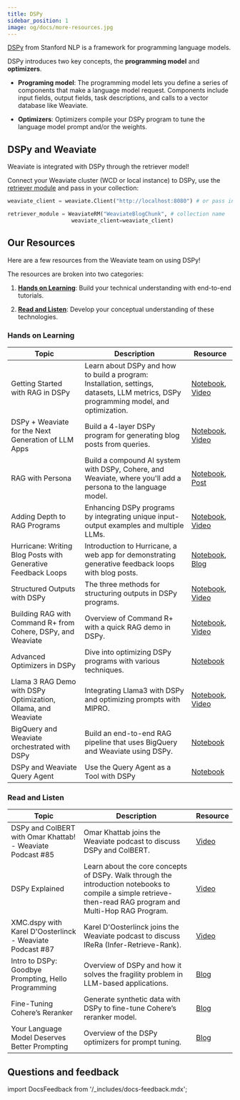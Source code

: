 ```yaml
---
title: DSPy
sidebar_position: 1
image: og/docs/more-resources.jpg
---
```

[DSPy](https://github.com/stanfordnlp/dspy) from Stanford NLP is a framework for programming language models.

DSPy introduces two key concepts, the **programming model** and **optimizers**.

- **Programing model**: The programming model lets you define a series of components that make a language model request. Components include input fields, output fields, task descriptions, and calls to a vector database like Weaviate.

- **Optimizers**: Optimizers compile your DSPy program to tune the language model prompt and/or the weights.

## DSPy and Weaviate

Weaviate is integrated with DSPy through the retriever model! 

Connect your Weaviate cluster (WCD or local instance) to DSPy, use the [retriever module](https://dspy-docs.vercel.app/docs/deep-dive/retrieval_models_clients/WeaviateRM) and pass in your collection:

```python
weaviate_client = weaviate.Client("http://localhost:8080") # or pass in your WCD cluster url

retriever_module = WeaviateRM("WeaviateBlogChunk", # collection name
                    weaviate_client=weaviate_client)
```

## Our Resources 
Here are a few resources from the Weaviate team on using DSPy!

The resources are broken into two categories: 
1. [**Hands on Learning**](#hands-on-learning): Build your technical understanding with end-to-end tutorials.

2. [**Read and Listen**](#read-and-listen): Develop your conceptual understanding of these technologies.


### Hands on Learning 

| Topic | Description | Resource | 
| --- | --- | --- |
| Getting Started with RAG in DSPy | Learn about DSPy and how to build a program: Installation, settings, datasets, LLM metrics, DSPy programming model, and optimization. | [Notebook](https://github.com/weaviate/recipes/blob/main/integrations/llm-agent-frameworks/dspy/1.Getting-Started-with-RAG-in-DSPy.ipynb), [Video](https://youtu.be/CEuUG4Umfxs?si=4Gp8gR9glmoMJNaU) |
| DSPy + Weaviate for the Next Generation of LLM Apps | Build a 4-layer DSPy program for generating blog posts from queries. | [Notebook](https://github.com/weaviate/recipes/blob/main/integrations/llm-agent-frameworks/dspy/2.Writing-Blog-Posts-with-DSPy.ipynb), [Video](https://youtu.be/ickqCzFxWj0?si=AxCbD9tq2cbAH6bB)|
| RAG with Persona | Build a compound AI system with DSPy, Cohere, and Weaviate, where you'll add a persona to the language model. | [Notebook](https://github.com/weaviate/recipes/blob/main/integrations/llm-agent-frameworks/dspy/fullstack-recipes/RAGwithPersona/4.RAG-with-Persona.ipynb), [Post](https://twitter.com/ecardenas300/status/1765444492348243976)|
| Adding Depth to RAG Programs | Enhancing DSPy programs by integrating unique input-output examples and multiple LLMs. | [Notebook](https://github.com/weaviate/recipes/blob/main/integrations/llm-agent-frameworks/dspy/3.Adding-Depth-to-RAG-Programs.ipynb), [Video](https://youtu.be/0c7Ksd6BG88?si=YUF2wm1ncUTkSuPQ) |
| Hurricane: Writing Blog Posts with Generative Feedback Loops | Introduction to Hurricane, a web app for demonstrating generative feedback loops with blog posts. | [Notebook](https://github.com/weaviate-tutorials/Hurricane), [Blog](/blog/hurricane-generative-feedback-loops) |
| Structured Outputs with DSPy | The three methods for structuring outputs in DSPy programs. | [Notebook](https://github.com/weaviate/recipes/blob/main/integrations/llm-agent-frameworks/dspy/4.Structured-Outputs-with-DSPy.ipynb), [Video](https://youtu.be/tVw3CwrN5-8?si=P7fWeXzQ7p-2SFYF) |
| Building RAG with Command R+ from Cohere, DSPy, and Weaviate | Overview of Command R+ with a quick RAG demo in DSPy. | [Notebook](https://github.com/weaviate/recipes/blob/main/integrations/llm-agent-frameworks/dspy/llms/Command-R-Plus.ipynbb), [Video](https://youtu.be/6dgXALb_5Ag?si=nSX2AnmpbUau_2JF) |
| Advanced Optimizers in DSPy | Dive into optimizing DSPy programs with various techniques. | [Notebook](https://github.com/weaviate/recipes/blob/main/integrations/llm-agent-frameworks/dspy/5.Advanced-Optimizers.ipynb) |
| Llama 3 RAG Demo with DSPy Optimization, Ollama, and Weaviate | Integrating Llama3 with DSPy and optimizing prompts with MIPRO. | [Notebook](https://github.com/weaviate/recipes/blob/main/integrations/llm-agent-frameworks/dspy/llms/Llama3.ipynb), [Video](https://youtu.be/1h3_h8t3L14?si=G4d-aY5Ynpv8ckea)|
| BigQuery and Weaviate orchestrated with DSPy | Build an end-to-end RAG pipeline that uses BigQuery and Weaviate using DSPy. | [Notebook](https://github.com/weaviate/recipes/blob/main/integrations/cloud-hyperscalers/google/bigquery/BigQuery-Weaviate-DSPy-RAG.ipynb)|
| DSPy and Weaviate Query Agent | Use the Query Agent as a Tool with DSPy | [Notebook](https://github.com/weaviate/recipes/blob/main/integrations/llm-agent-frameworks/dspy/agents/simple-query-agent-tool.ipynb) |


### Read and Listen

| Topic | Description | Resource | 
| --- | --- | --- |
| DSPy and ColBERT with Omar Khattab! - Weaviate Podcast #85 | Omar Khattab joins the Weaviate podcast to discuss DSPy and ColBERT. | [Video](https://www.youtube.com/watch?v=CDung1LnLbY) |
| DSPy Explained| Learn about the core concepts of DSPy. Walk through the introduction notebooks to compile a simple retrieve-then-read RAG program and Multi-Hop RAG Program. | [Video](https://youtu.be/41EfOY0Ldkc?si=sFieUeHc9rXRn6uk)|
| XMC.dspy with Karel D'Oosterlinck - Weaviate Podcast #87 | Karel D'Oosterlinck joins the Weaviate podcast to discuss IReRa (Infer-Retrieve-Rank). | [Video](https://youtu.be/_ye26_8XPcs?si=ZBodgHbOcaq2Kwky)
| Intro to DSPy: Goodbye Prompting, Hello Programming | Overview of DSPy and how it solves the fragility problem in LLM-based applications. | [Blog](https://towardsdatascience.com/intro-to-dspy-goodbye-prompting-hello-programming-4ca1c6ce3eb9)|
| Fine-Tuning Cohere’s Reranker | Generate synthetic data with DSPy to fine-tune Cohere’s reranker model. |[Blog](/blog/fine-tuning-coheres-reranker)|
| Your Language Model Deserves Better Prompting | Overview of the DSPy optimizers for prompt tuning. | [Blog](/blog/dspy-optimizers)|


## Questions and feedback

import DocsFeedback from '/_includes/docs-feedback.mdx';

<DocsFeedback/>
